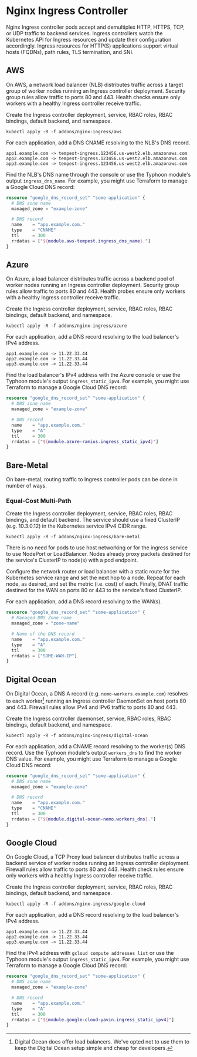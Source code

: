 # Nginx Ingress Controller

Nginx Ingress controller pods accept and demultiplex HTTP, HTTPS, TCP, or UDP traffic to backend services. Ingress controllers watch the Kubernetes API for Ingress resources and update their configuration accordingly. Ingress resources for HTTP(S) applications support virtual hosts (FQDNs), path rules, TLS termination, and SNI.

## AWS

On AWS, a network load balancer (NLB) distributes traffic across a target group of worker nodes running an Ingress controller deployment. Security group rules allow traffic to ports 80 and 443. Health checks ensure only workers with a healthy Ingress controller receive traffic.

Create the Ingress controller deployment, service, RBAC roles, RBAC bindings, default backend, and namespace.

```
kubectl apply -R -f addons/nginx-ingress/aws
```

For each application, add a DNS CNAME resolving to the NLB's DNS record.

```
app1.example.com -> tempest-ingress.123456.us-west2.elb.amazonaws.com
app2.example.com -> tempest-ingress.123456.us-west2.elb.amazonaws.com
app3.example.com -> tempest-ingress.123456.us-west2.elb.amazonaws.com
```

Find the NLB's DNS name through the console or use the Typhoon module's output `ingress_dns_name`. For example, you might use Terraform to manage a Google Cloud DNS record:

```tf
resource "google_dns_record_set" "some-application" {
  # DNS zone name
  managed_zone = "example-zone"

  # DNS record
  name    = "app.example.com."
  type    = "CNAME"
  ttl     = 300
  rrdatas = ["${module.aws-tempest.ingress_dns_name}."]
}
```

## Azure

On Azure, a load balancer distributes traffic across a backend pool of worker nodes running an Ingress controller deployment. Security group rules allow traffic to ports 80 and 443. Health probes ensure only workers with a healthy Ingress controller receive traffic.

Create the Ingress controller deployment, service, RBAC roles, RBAC bindings, default backend, and namespace.

```
kubectl apply -R -f addons/nginx-ingress/azure
```

For each application, add a DNS record resolving to the load balancer's IPv4 address.

```
app1.example.com -> 11.22.33.44
app2.example.com -> 11.22.33.44
app3.example.com -> 11.22.33.44
```

Find the load balancer's IPv4 address with the Azure console or use the Typhoon module's output `ingress_static_ipv4`. For example, you might use Terraform to manage a Google Cloud DNS record:

```tf
resource "google_dns_record_set" "some-application" {
  # DNS zone name
  managed_zone = "example-zone"

  # DNS record
  name    = "app.example.com."
  type    = "A"
  ttl     = 300
  rrdatas = ["${module.azure-ramius.ingress_static_ipv4}"]
}
```

## Bare-Metal

On bare-metal, routing traffic to Ingress controller pods can be done in number of ways.

### Equal-Cost Multi-Path

Create the Ingress controller deployment, service, RBAC roles, RBAC bindings, and default backend. The service should use a fixed ClusterIP (e.g. 10.3.0.12) in the Kubernetes service IPv4 CIDR range.

```
kubectl apply -R -f addons/nginx-ingress/bare-metal
```

There is no need for pods to use host networking or for the ingress service to use NodePort or LoadBalancer. Nodes already proxy packets destined for the service's ClusterIP to node(s) with a pod endpoint.

Configure the network router or load balancer with a static route for the Kubernetes service range and set the next hop to a node. Repeat for each node, as desired, and set the metric (i.e. cost) of each. Finally, DNAT traffic destined for the WAN on ports 80 or 443 to the service's fixed ClusterIP.

For each application, add a DNS record resolving to the WAN(s).

```tf
resource "google_dns_record_set" "some-application" {
  # Managed DNS Zone name
  managed_zone = "zone-name"

  # Name of the DNS record
  name    = "app.example.com."
  type    = "A"
  ttl     = 300
  rrdatas = ["SOME-WAN-IP"]
}
```

## Digital Ocean

On Digital Ocean, a DNS A record (e.g. `nemo-workers.example.com`) resolves to each worker[^1] running an Ingress controller DaemonSet on host ports 80 and 443. Firewall rules allow IPv4 and IPv6 traffic to ports 80 and 443.

Create the Ingress controller daemonset, service, RBAC roles, RBAC bindings, default backend, and namespace.

```
kubectl apply -R -f addons/nginx-ingress/digital-ocean
```

For each application, add a CNAME record resolving to the worker(s) DNS record. Use the Typhoon module's output `workers_dns` to find the worker DNS value. For example, you might use Terraform to manage a Google Cloud DNS record:

```tf
resource "google_dns_record_set" "some-application" {
  # DNS zone name
  managed_zone = "example-zone"

  # DNS record
  name    = "app.example.com."
  type    = "CNAME"
  ttl     = 300
  rrdatas = ["${module.digital-ocean-nemo.workers_dns}."]
}
```

[^1]: Digital Ocean does offer load balancers. We've opted not to use them to keep the Digital Ocean setup simple and cheap for developers.

## Google Cloud

On Google Cloud, a TCP Proxy load balancer distributes traffic across a backend service of worker nodes running an Ingress controller deployment. Firewall rules allow traffic to ports 80 and 443. Health check rules ensure only workers with a healthy Ingress controller receive traffic.

Create the Ingress controller deployment, service, RBAC roles, RBAC bindings, default backend, and namespace.

```
kubectl apply -R -f addons/nginx-ingress/google-cloud
```

For each application, add a DNS record resolving to the load balancer's IPv4 address.

```
app1.example.com -> 11.22.33.44
app2.example.com -> 11.22.33.44
app3.example.com -> 11.22.33.44
```

Find the IPv4 address with `gcloud compute addresses list` or use the Typhoon module's output `ingress_static_ipv4`. For example, you might use Terraform to manage a Google Cloud DNS record:

```tf
resource "google_dns_record_set" "some-application" {
  # DNS zone name
  managed_zone = "example-zone"

  # DNS record
  name    = "app.example.com."
  type    = "A"
  ttl     = 300
  rrdatas = ["${module.google-cloud-yavin.ingress_static_ipv4}"]
}
```
